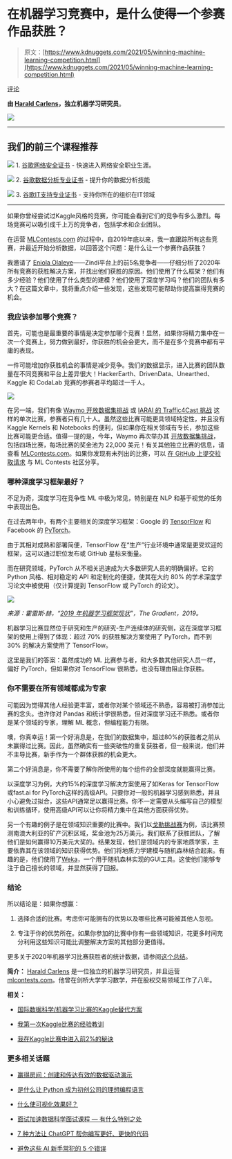 # 在机器学习竞赛中，是什么使得一个参赛作品获胜？

> 原文：[https://www.kdnuggets.com/2021/05/winning-machine-learning-competition.html](https://www.kdnuggets.com/2021/05/winning-machine-learning-competition.html)

[评论](#comments)

**由 [Harald Carlens](https://harald.co)，独立机器学习研究员**。

![](../Images/79f23d2c7152ec288dca2dca248cec4b.png)

* * *

## 我们的前三个课程推荐

![](../Images/0244c01ba9267c002ef39d4907e0b8fb.png) 1\. [谷歌网络安全证书](https://www.kdnuggets.com/google-cybersecurity) - 快速进入网络安全职业生涯。

![](../Images/e225c49c3c91745821c8c0368bf04711.png) 2\. [谷歌数据分析专业证书](https://www.kdnuggets.com/google-data-analytics) - 提升你的数据分析技能

![](../Images/0244c01ba9267c002ef39d4907e0b8fb.png) 3\. [谷歌IT支持专业证书](https://www.kdnuggets.com/google-itsupport) - 支持你所在的组织在IT领域

* * *

如果你曾经尝试过Kaggle风格的竞赛，你可能会看到它们的竞争有多么激烈。每场竞赛可以吸引成千上万的竞争者，包括学术和企业团队。

在运营 [MLContests.com](http://mlcontests.com) 的过程中，自2019年底以来，我一直跟踪所有这些竞赛，并最近开始分析数据，以回答这个问题：是什么让一个参赛作品获胜？

我邀请了 [Eniola Olaleye](https://galileosolution.github.io/galileo/#/home)——Zindi平台上的前5名竞争者——仔细分析了2020年所有竞赛的获胜解决方案，并找出他们获胜的原因。他们使用了什么框架？他们有多少经验？他们使用了什么类型的建模？他们使用了深度学习吗？他们的团队有多大？在这篇文章中，我将重点介绍一些发现，这些发现可能帮助你提高赢得竞赛的机会。

### 我应该参加哪个竞赛？

首先，可能也是最重要的事情是决定参加哪个竞赛！显然，如果你将精力集中在一次一个竞赛上，努力做到最好，你获胜的机会会更大，而不是在多个竞赛中都有平庸的表现。

一件可能增加你获胜机会的事情是减少竞争。我们的数据显示，进入比赛的团队数量在不同竞赛和平台上差异很大！HackerEarth、DrivenData、Unearthed、Kaggle 和 CodaLab 竞赛的参赛者平均超过一千人。

![](../Images/b80fb0054f0c379e7336717d27b1fcab.png)

在另一端，我们有像 [Waymo 开放数据集挑战](https://waymo.com/open/challenges/) 或 [IARAI 的 Traffic4Cast 挑战](https://www.iarai.ac.at/traffic4cast/) 这样的单次比赛，参赛者只有几十人。虽然这些比赛可能更具领域特定性，并且没有 Kaggle Kernels 和 Notebooks 的便利，但如果你在相关领域有专长，参加这些比赛可能更合适。值得一提的是，今年，Waymo 再次举办其 [开放数据集挑战](https://waymo.com/open/challenges/)，包括四场比赛，每场比赛的奖金池为 22,000 美元！有关其他独立比赛的信息，请查看 [MLContests.com](http://mlcontests.com)。如果你发现有未列出的比赛，可以 [在 GitHub 上提交拉取请求](https://github.com/mlcontests/mlcontests.github.io) 与 ML Contests 社区分享。

### 哪种深度学习框架最好？

不足为奇，深度学习在竞争性 ML 中极为常见，特别是在 NLP 和基于视觉的任务中表现出色。

在过去两年中，有两个主要相关的深度学习框架：Google 的 [TensorFlow](https://www.tensorflow.org/) 和 Facebook 的 [PyTorch](https://pytorch.org/)。

由于其相对成熟和部署简便，TensorFlow 在“生产”行业环境中通常是更受欢迎的框架，这可以通过职位发布或 GitHub 星标来衡量。

而在研究领域，PyTorch 从不相关迅速成为大多数研究人员的明确偏好。它的 Python 风格、相对稳定的 API 和定制化的便捷，使其在大约 80% 的学术深度学习论文中被使用（仅计算提到 TensorFlow 或 PyTorch 的论文）。

![](../Images/c2c6e6a4755d7389faccf5f7425a03b0.png)

*来源：霍雷斯·赫，“[2019 年机器学习框架现状](https://thegradient.pub/state-of-ml-frameworks-2019-pytorch-dominates-research-tensorflow-dominates-industry/)”，The Gradient，2019。*

机器学习比赛显然位于研究和生产的研究-生产连续体的研究侧，这在深度学习框架的使用上得到了体现：超过 70% 的获胜解决方案使用了 PyTorch，而不到 30% 的解决方案使用了 TensorFlow。

这里是我们的答案：虽然成功的 ML 比赛参与者，和大多数其他研究人员一样，偏好 PyTorch，但如果你对 TensorFlow 很熟悉，也没有理由阻止你获胜。

### 你不需要在所有领域都成为专家

可能因为觉得其他人经验更丰富，或者你对某个领域还不熟悉，容易被打消参加比赛的念头。也许你对 Pandas 和统计学很熟悉，但对深度学习还不熟悉。或者你是某个领域的专家，理解 ML 概念，但编程能力有限。

噢，你真幸运！第一个好消息是，在我们的数据集中，超过80%的获胜者之前从未赢得过比赛。因此，虽然确实有一些突破性的重复获胜者，但一般来说，他们并不主导比赛，新手作为一个群体获胜的机会更大。

第二个好消息是，你不需要了解你所使用的每个组件的全部深度就能赢得比赛。

以深度学习为例，大约15%的深度学习解决方案使用了如Keras for TensorFlow或fast.ai for PyTorch这样的高级API。只要你对一般的机器学习感到熟悉，并且小心避免过拟合，这些API通常足以赢得比赛。你不一定需要从头编写自己的模型和训练循环，使用高级API可以让你将精力集中在其他方面获得优势。

另一个有趣的例子是在领域知识重要的比赛中。我们以[戈勒挑战赛](https://unearthed.solutions/u/competitions/exploresa)为例，该比赛预测南澳大利亚的矿产沉积区域，奖金池为25万美元。我们联系了获胜团队，了解他们是如何赢得10万美元大奖的。结果发现，他们是领域内的专家地质学家，主要依靠其在该领域的知识获得优势。他们将地质力学建模与随机森林结合起来。有趣的是，他们使用了[Weka](https://www.cs.waikato.ac.nz/ml/weka/)，一个用于随机森林实现的GUI工具。这使他们能够专注于自己擅长的领域，并显然获得了回报。

### 结论

所以结论是：如果你想赢：

1.  选择合适的比赛。考虑你可能拥有的优势以及哪些比赛可能被其他人忽视。

1.  专注于你的优势所在。如果你参加的比赛中你有一些领域知识，花更多时间充分利用这些知识可能比调整解决方案的其他部分更值得。

更多关于2020年机器学习比赛获胜者的统计数据，请参阅[这个总结](https://blog.mlcontests.com/p/winning-at-competitive-ml-in-2020)。

**简介：** [Harald Carlens](https://harald.co) 是一位独立的机器学习研究员，并且运营 [mlcontests.com](http://mlcontests.com)。他曾在剑桥大学学习数学，并在股权交易领域工作了八年。

**相关：**

+   [国际数据科学/机器学习比赛的Kaggle替代方案](https://www.kdnuggets.com/2020/09/international-alternatives-kaggle-data-science-competitions.html)

+   [我第一次Kaggle比赛的经验教训](https://www.kdnuggets.com/2020/09/lessons-first-kaggle-competition.html)

+   [我在Kaggle比赛中进入前2%的秘诀](https://www.kdnuggets.com/2018/11/secret-sauce-top-kaggle-competition.html)

### 更多相关话题

+   [赢得房间：创建和传达有效的数据驱动演示](https://www.kdnuggets.com/2022/04/franks-winning-room-creating-delivering-effective-data-driven-presentation.html)

+   [是什么让 Python 成为初创公司的理想编程语言](https://www.kdnuggets.com/2021/12/makes-python-ideal-programming-language-startups.html)

+   [什么使可视化效果好？](https://www.kdnuggets.com/2022/10/sphere-makes-visualization-good.html)

+   [面试加速数据科学面试课程 — 有什么特别之处](https://www.kdnuggets.com/2022/10/interview-kickstart-data-science-interview-course-makes-different.html)

+   [7 种方法让 ChatGPT 帮你编写更好、更快的代码](https://www.kdnuggets.com/2023/06/7-ways-chatgpt-makes-code-better-faster.html)

+   [避免这些 AI 新手常犯的 5 个错误](https://www.kdnuggets.com/avoid-these-5-common-mistakes-every-novice-in-ai-makes)
